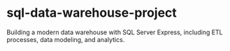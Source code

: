 # sql-data-warehouse-project
Building a modern data warehouse with SQL Server Express, including ETL processes, data modeling, and analytics.
